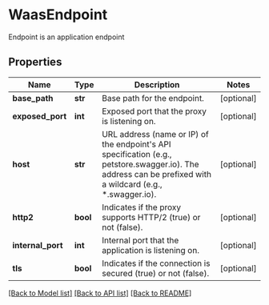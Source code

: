 # WaasEndpoint

Endpoint is an application endpoint

## Properties
Name | Type | Description | Notes
------------ | ------------- | ------------- | -------------
**base_path** | **str** | Base path for the endpoint.  | [optional] 
**exposed_port** | **int** | Exposed port that the proxy is listening on.  | [optional] 
**host** | **str** | URL address (name or IP) of the endpoint&#39;s API specification (e.g., petstore.swagger.io). The address can be prefixed with a wildcard (e.g., *.swagger.io).  | [optional] 
**http2** | **bool** | Indicates if the proxy supports HTTP/2 (true) or not (false).  | [optional] 
**internal_port** | **int** | Internal port that the application is listening on.  | [optional] 
**tls** | **bool** | Indicates if the connection is secured (true) or not (false).  | [optional] 

[[Back to Model list]](../README.md#documentation-for-models) [[Back to API list]](../README.md#documentation-for-api-endpoints) [[Back to README]](../README.md)


